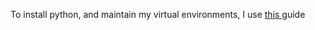 To install python, and maintain my virtual environments, I use [this ](https://askubuntu.com/questions/244641/how-to-set-up-and-use-a-virtual-python-environment-in-ubuntu) guide
